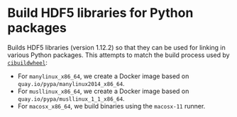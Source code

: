 # Build HDF5 libraries for Python packages

Builds HDF5 libraries (version 1.12.2) so that they can be used for linking in various Python packages.
This attempts to match the build process used by [`cibuildwheel`](https://github.com/pypa/cibuildwheel):

- For `manylinux_x86_64`, we create a Docker image based on `quay.io/pypa/manylinux2014_x86_64`. 
- For `musllinux_x86_64`, we create a Docker image based on `quay.io/pypa/musllinux_1_1_x86_64`.
- For `macosx_x86_64`, we build binaries using the `macosx-11` runner.
